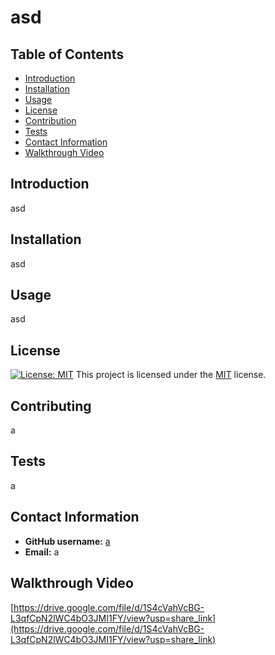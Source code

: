 # asd
## Table of Contents
- [Introduction](#introduction)
- [Installation](#installation)
- [Usage](#usage)
- [License](#license)
- [Contribution](#contribution)
- [Tests](#tests)
- [Contact Information](#contact-information)
- [Walkthrough Video](#walkthrough-video)

## Introduction
asd
## Installation
asd
## Usage
asd
## License
[![License: MIT](https://img.shields.io/badge/License-MIT-blue.svg)](https://opensource.org/licenses/MIT)
This project is licensed under the [MIT](https://opensource.org/licenses/MIT) license.
## Contributing
a
## Tests
a
## Contact Information
- **GitHub username:** [a](https://github.com/a)
- **Email:** a
## Walkthrough Video
[https://drive.google.com/file/d/1S4cVahVcBG-L3qfCpN2lWC4bO3JMI1FY/view?usp=share_link](https://drive.google.com/file/d/1S4cVahVcBG-L3qfCpN2lWC4bO3JMI1FY/view?usp=share_link)
